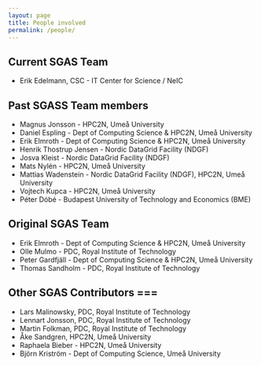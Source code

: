 ```yaml
---
layout: page
title: People involved
permalink: /people/
---
```

## Current SGAS Team
* Erik Edelmann, CSC - IT Center for Science / NeIC

## Past SGASS Team members
* Magnus Jonsson - HPC2N, Umeå University
* Daniel Espling - Dept of Computing Science & HPC2N, Umeå University
* Erik Elmroth - Dept of Computing Science & HPC2N, Umeå University
* Henrik Thostrup Jensen - Nordic DataGrid Facility (NDGF)
* Josva Kleist - Nordic DataGrid Facility (NDGF)
* Mats Nylén - HPC2N, Umeå University
* Mattias Wadenstein - Nordic DataGrid Facility (NDGF), HPC2N, Umeå University
* Vojtech Kupca - HPC2N, Umeå University
* Péter Dóbé - Budapest University of Technology and Economics (BME)

## Original SGAS Team
* Erik Elmroth - Dept of Computing Science & HPC2N, Umeå University
* Olle Mulmo - PDC, Royal Institute of Technology
* Peter Gardfjäll - Dept of Computing Science & HPC2N, Umeå University
* Thomas Sandholm - PDC, Royal Institute of Technology

## Other SGAS Contributors === 
* Lars Malinowsky, PDC, Royal Institute of Technology
* Lennart Jonsson, PDC, Royal Institute of Technology
* Martin Folkman, PDC, Royal Institute of Technology
* Åke Sandgren, HPC2N, Umeå University
* Raphaela Bieber - HPC2N, Umeå University
* Björn Kriström - Dept of Computing Science, Umeå University
